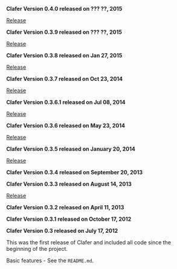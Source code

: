 **Clafer Version 0.4.0 released on ??? ??, 2015**

[Release](https://github.com/gsdlab/clafer/pull/??)

**Clafer Version 0.3.9 released on ??? ??, 2015**

[Release](https://github.com/gsdlab/clafer/pull/??)

**Clafer Version 0.3.8 released on Jan 27, 2015**

[Release](https://github.com/gsdlab/clafer/pull/60)

**Clafer Version 0.3.7 released on Oct 23, 2014**

[Release](https://github.com/gsdlab/clafer/pull/53)

**Clafer Version 0.3.6.1 released on Jul 08, 2014**

[Release](https://github.com/gsdlab/clafer/pull/50)

**Clafer Version 0.3.6 released on May 23, 2014**

[Release](https://github.com/gsdlab/clafer/pull/48)

**Clafer Version 0.3.5 released on January 20, 2014**

[Release](https://github.com/gsdlab/clafer/pull/44)

**Clafer Version 0.3.4 released on September 20, 2013**

**Clafer Version 0.3.3 released on August 14, 2013**

[Release](https://github.com/gsdlab/clafer/pull/35)

**Clafer Version 0.3.2 released on April 11, 2013**

**Clafer Version 0.3.1 released on October 17, 2012**

**Clafer Version 0.3 released on July 17, 2012**

This was the first release of Clafer and included all code since the beginning of the project.

Basic features - See the `README.md`.





